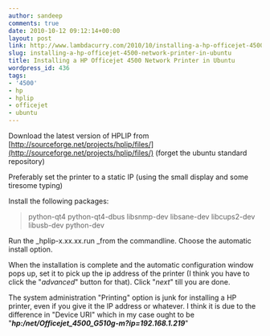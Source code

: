 ```yaml
---
author: sandeep
comments: true
date: 2010-10-12 09:12:14+00:00
layout: post
link: http://www.lambdacurry.com/2010/10/installing-a-hp-officejet-4500-network-printer-in-ubuntu/
slug: installing-a-hp-officejet-4500-network-printer-in-ubuntu
title: Installing a HP Officejet 4500 Network Printer in Ubuntu
wordpress_id: 436
tags:
- '4500'
- hp
- hplip
- officejet
- ubuntu
---
```


Download the latest version of HPLIP from [http://sourceforge.net/projects/hplip/files/](http://sourceforge.net/projects/hplip/files/) (forget the ubuntu standard repository)

Preferably set the printer to a static IP (using the small display and some tiresome typing)

Install the following packages:


<blockquote>python-qt4 python-qt4-dbus libsnmp-dev libsane-dev libcups2-dev libusb-dev python-dev</blockquote>


Run the _hplip-x.xx.xx.run _from the commandline. Choose the automatic install option.

When the installation is complete and the automatic configuration window pops up, set it to pick up the ip address of the printer (I think you have to click the "_advanced_" button for that). Click "_next_" till you are done.

The system administration "Printing" option is junk for installing a HP printer, even if you give it the IP address or whatever. I think it is due to the difference in "Device URI" which in my case ought to be "_**hp:/net/Officejet_4500_G510g-m?ip=192.168.1.219**_"
